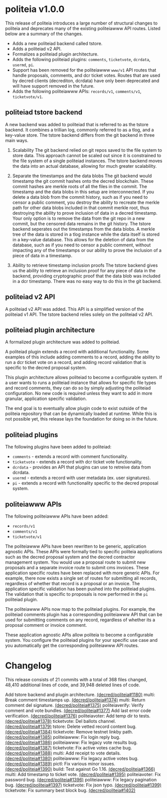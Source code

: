 politeia v1.0.0
====

This release of politeia introduces a large number of structural changes to
politeia and deprecates many of the existing politeiawww API routes.  Listed
below are a summary of the changes.

- Adds a new politeiad backend called tstore.
- Adds a politeiad v2 API.
- Formalizes a politeiad plugin architecture.
- Adds the following politeiad plugins: `comments`, `ticketvote`, `dcrdata`,
  `usermd`, `pi`.
- Support has been removed for the politeiawww `www/v1` API routes that handle
  proposals, comments, and dcr ticket votes.  Routes that are used by decred
  clients (decrediton, dcrdata) have only been deprecated and will have support
  removed in the future.
- Adds the following politeiawww APIs: `records/v1`, `comments/v1`,
  `ticketvote/v1`.

## politeiad tstore backend

A new backend was added to politeiad that is referred to as the tstore backend.
  It combines a trillian log, commonly referred to as a tlog, and a key-value
  store. The tstore backend differs from the git backend in three main ways.

1. Scalability
  The git backend relied on git repos saved to the file system to store data.
  This approach cannot be scaled out since it is constrained to the file system
  of a single politeiad instances. The tstore backend moves the data into an
  actual database, allowing for much greater scalability.

2. Separate the timestamps and the data blobs
  The git backend would timestamp the git commit hashes onto the decred
  blockchain. These commit hashes are merkle roots of all the files in the
  commit. The timestamp and the data blobs in this setup are interconnected. If
  you delete a data blob from the commit history, such as if you need to censor
  a public comment, you destroy the ability to recreate the merkle path for
  other data blobs included in that commit merkle root, thus destroying the
  ability to prove inclusion of data in a decred timestamp. Your only option is
  to remove the data from the git repo in a new commit, but the censored data
  remains in the git history. The tstore backend seperates out the timestamps
  from the data blobs. A merkle tree of the data is stored in a tlog instance
  while the data itself is stored in a key-value database. This allows for the
  deletion of data from the database, such as if you need to censor a public
  comment, without impacting any of the timestamps or our ability to prove the
  inclusion of a piece of data in a timestamp.

3. Ability to retrieve timestamp inclusion proofs
  The tstore backend gives us the ability to retrieve an inclusion proof for
  any piece of data in the backend, providing cryptographic proof that the data
  blob was included in a dcr timestamp. There was no easy way to do this in the
  git backend.

## politeiad v2 API

A politeiad v2 API was added. This API is a simplified version of the politeiad
v1 API. The tstore backend relies solely on the politeiad v2 API.

## politeiad plugin architecture

A formalized plugin architecture was added to politeiad.

A politeiad plugin extends a record with additional functionality. Some
examples of this include adding comments to a record, adding the ability to
run a dcr ticket vote on a record, and adding record validation that is
specific to the decred proposal system.

This plugin architecture allows politeiad to become a configurable system. If a
user wants to runs a politeiad instance that allows for specific file types and
record comments, they can do so by simply adjusting the politeiad
configuration. No new code is required unless they want to add in more
granular, application specific validation.

The end goal is to eventually allow plugin code to exist outside of the
politeia repository that can be dynamically loaded at runtime. While this is
not possible yet, this release lays the foundation for doing so in the future.

## politeiad plugins

The following plugins have been added to politeiad:

- `comments` - extends a record with comment functionality.
- `ticketvote` - extends a record with dcr ticket vote functionality.
- `dcrdata` - provides an API that plugins can use to retreive data from
  dcrdata.
- `usermd` - extends a record with user metadata (ex. user signatures).
- `pi` - extends a record with functionality specific to the decred proposal
  system.

## politeiawww APIs

The following politeiawww APIs have been added:

- `records/v1`
- `comments/v1`
- `ticketvote/v1`

The politeiawww APIs have been rewritten to be generic, application agnostic
APIs. These APIs were formally tied to specific politeia applications such as
the decred proposal system and the decred contractor management system. You
would use a proposal route to submit new proposals and a separate invoice route
to submit cms invoices. These application specific routes have been replaced
with more generic APIs. For example, there now exists a single set of routes
for submitting all records, regardless of whether that record is a proposal or
an invoice. The application specific validation has been pushed into the
politeiad plugins. The validation that is specific to proposals is now
performed in the `pi` politeiad plugin.

The politeiawww APIs now map to the politeiad plugins. For example, the
politeiad comments plugin has a corresponding politeiawww API that can be used
for submitting comments on any record, regardless of whether its a proposal
comment or invoice comment.

These application agnostic APIs allow politeia to become a configurable system.
You configure the politeiad plugins for your specific use case and you
automatically get the corresponding politeiawww API routes.

# Changelog

This release consists of 21 commits with a total of 368 files changed, 48,410
additional lines of code, and 39,948 deleted lines of code.

Add tstore backend and plugin architecture. [(decred/politeia#1180)](https://github.com/decred/politeia/pull/1180)
multi: Break comment timestamps up. [(decred/politeia#1374)](https://github.com/decred/politeia/pull/1374)
multi: Return comment del signature. [(decred/politeia#1375)](https://github.com/decred/politeia/pull/1375)
politeiaverify: Verify comment and vote bundles. [(decred/politeia#1377)](https://github.com/decred/politeia/pull/1377)
Add last error code verification. [(decred/politeia#1376)](https://github.com/decred/politeia/pull/1376)
politeiavoter: Add temp dir to tests. [(decred/politeia#1378)](https://github.com/decred/politeia/pull/1378)
ticketvote: Del ballots channel. [(decred/politeia#1379)](https://github.com/decred/politeia/pull/1379)
tstore: Delete vetted record content bug. [(decred/politeia#1384)](https://github.com/decred/politeia/pull/1384)
ticketvote: Remove testnet linkby path.  [(decred/politeia#1385)](https://github.com/decred/politeia/pull/1385)
politeiawww: Fix login reply bug. [(decred/politeia#1386)](https://github.com/decred/politeia/pull/1386)
politeiawww: Fix legacy vote results bug. [(decred/politeia#1387)](https://github.com/decred/politeia/pull/1387)
ticketvote: Fix active votes cache bug. [(decred/politeia#1388)](https://github.com/decred/politeia/pull/1388)
multi: Add receipt to vote details. [(decred/politeia#1380)](https://github.com/decred/politeia/pull/1380)
politeiawww: Fix legacy active votes bug. [(decred/politeia#1389)](https://github.com/decred/politeia/pull/1389)
pictl: Fix various minor issues. [(decred/politeia#1390)](https://github.com/decred/politeia/pull/1390)
build: Test against Go 1.16. [(decred/politeia#1366)](https://github.com/decred/politeia/pull/1366)
multi: Add timestamp to ticket vote. [(decred/politeia#1395)](https://github.com/decred/politeia/pull/1395)
politeiavoter: Fix password bug. [(decred/politeia#1396)](https://github.com/decred/politeia/pull/1396)
politeiawww: Fix legacy pagination bug. [(decred/politeia#1397)](https://github.com/decred/politeia/pull/1397)
ticketvote: Fix json typo. [(decred/politeia#1399)](https://github.com/decred/politeia/pull/1399)
ticketvote: Fix summary best block bug. [(decred/politeia#1402)](https://github.com/decred/politeia/pull/1402)
